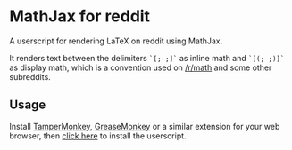 # MathJax for reddit

A userscript for rendering LaTeX on reddit using MathJax.

It renders text between the delimiters `` `[; ;]` `` as inline math and `` `[(; ;)]` `` as display math, which is a convention used on [/r/math][rmath] and some other subreddits.

## Usage

Install [TamperMonkey][tm], [GreaseMonkey][gm] or a similar extension for your web browser, then [click here][userscript] to install the userscript.

[tm]: https://chrome.google.com/webstore/detail/tampermonkey/dhdgffkkebhmkfjojejmpbldmpobfkfo?hl=en
[gm]: https://addons.mozilla.org/en-US/firefox/addon/greasemonkey/
[userscript]: https://github.com/acarapetis/mathjax-for-reddit/raw/main/mathjax_for_reddit.user.js
[rmath]: https://reddit.com/r/math
